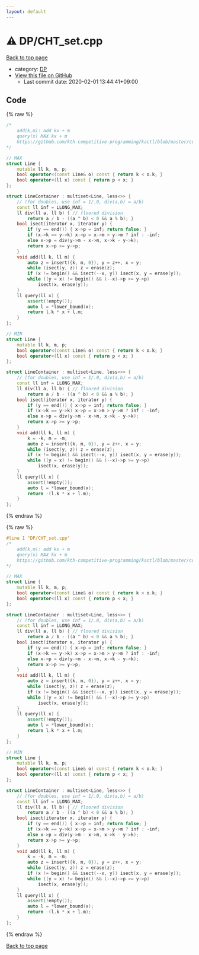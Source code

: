 ```yaml
---
layout: default
---
```


<!-- mathjax config similar to math.stackexchange -->
<script type="text/javascript" async
  src="https://cdnjs.cloudflare.com/ajax/libs/mathjax/2.7.5/MathJax.js?config=TeX-MML-AM_CHTML">
</script>
<script type="text/x-mathjax-config">
  MathJax.Hub.Config({
    TeX: { equationNumbers: { autoNumber: "AMS" }},
    tex2jax: {
      inlineMath: [ ['$','$'] ],
      processEscapes: true
    },
    "HTML-CSS": { matchFontHeight: false },
    displayAlign: "left",
    displayIndent: "2em"
  });
</script>

<script type="text/javascript" src="https://cdnjs.cloudflare.com/ajax/libs/jquery/3.4.1/jquery.min.js"></script>
<script src="https://cdn.jsdelivr.net/npm/jquery-balloon-js@1.1.2/jquery.balloon.min.js" integrity="sha256-ZEYs9VrgAeNuPvs15E39OsyOJaIkXEEt10fzxJ20+2I=" crossorigin="anonymous"></script>
<script type="text/javascript" src="../../assets/js/copy-button.js"></script>
<link rel="stylesheet" href="../../assets/css/copy-button.css" />


# :warning: DP/CHT_set.cpp

<a href="../../index.html">Back to top page</a>

* category: <a href="../../index.html#e2fca8135c2fadca093abd79a6b1c0d2">DP</a>
* <a href="{{ site.github.repository_url }}/blob/master/DP/CHT_set.cpp">View this file on GitHub</a>
    - Last commit date: 2020-02-01 13:44:41+09:00




## Code

<a id="unbundled"></a>
{% raw %}
```cpp
/*
    add(k,m): add kx + m
    query(x) MAX kx + m
    https://github.com/kth-competitive-programming/kactl/blob/master/content/data-structures/LineContainer.h
*/

// MAX
struct Line {
	mutable ll k, m, p;
	bool operator<(const Line& o) const { return k < o.k; }
	bool operator<(ll x) const { return p < x; }
};

struct LineContainer : multiset<Line, less<>> {
	// (for doubles, use inf = 1/.0, div(a,b) = a/b)
	const ll inf = LLONG_MAX;
	ll div(ll a, ll b) { // floored division
		return a / b - ((a ^ b) < 0 && a % b); }
	bool isect(iterator x, iterator y) {
		if (y == end()) { x->p = inf; return false; }
		if (x->k == y->k) x->p = x->m > y->m ? inf : -inf;
		else x->p = div(y->m - x->m, x->k - y->k);
		return x->p >= y->p;
	}
	void add(ll k, ll m) {
		auto z = insert({k, m, 0}), y = z++, x = y;
		while (isect(y, z)) z = erase(z);
		if (x != begin() && isect(--x, y)) isect(x, y = erase(y));
		while ((y = x) != begin() && (--x)->p >= y->p)
			isect(x, erase(y));
	}
	ll query(ll x) {
		assert(!empty());
		auto l = *lower_bound(x);
		return l.k * x + l.m;
	}
};

// MIN
struct Line {
	mutable ll k, m, p;
	bool operator<(const Line& o) const { return k < o.k; }
	bool operator<(ll x) const { return p < x; }
};

struct LineContainer : multiset<Line, less<>> {
	// (for doubles, use inf = 1/.0, div(a,b) = a/b)
	const ll inf = LLONG_MAX;
	ll div(ll a, ll b) { // floored division
		return a / b - ((a ^ b) < 0 && a % b); }
	bool isect(iterator x, iterator y) {
		if (y == end()) { x->p = inf; return false; }
		if (x->k == y->k) x->p = x->m > y->m ? inf : -inf;
		else x->p = div(y->m - x->m, x->k - y->k);
		return x->p >= y->p;
	}
	void add(ll k, ll m) {
        k = -k, m = -m;
		auto z = insert({k, m, 0}), y = z++, x = y;
		while (isect(y, z)) z = erase(z);
		if (x != begin() && isect(--x, y)) isect(x, y = erase(y));
		while ((y = x) != begin() && (--x)->p >= y->p)
			isect(x, erase(y));
	}
	ll query(ll x) {
		assert(!empty());
		auto l = *lower_bound(x);
		return -(l.k * x + l.m);
	}
};

```
{% endraw %}

<a id="bundled"></a>
{% raw %}
```cpp
#line 1 "DP/CHT_set.cpp"
/*
    add(k,m): add kx + m
    query(x) MAX kx + m
    https://github.com/kth-competitive-programming/kactl/blob/master/content/data-structures/LineContainer.h
*/

// MAX
struct Line {
	mutable ll k, m, p;
	bool operator<(const Line& o) const { return k < o.k; }
	bool operator<(ll x) const { return p < x; }
};

struct LineContainer : multiset<Line, less<>> {
	// (for doubles, use inf = 1/.0, div(a,b) = a/b)
	const ll inf = LLONG_MAX;
	ll div(ll a, ll b) { // floored division
		return a / b - ((a ^ b) < 0 && a % b); }
	bool isect(iterator x, iterator y) {
		if (y == end()) { x->p = inf; return false; }
		if (x->k == y->k) x->p = x->m > y->m ? inf : -inf;
		else x->p = div(y->m - x->m, x->k - y->k);
		return x->p >= y->p;
	}
	void add(ll k, ll m) {
		auto z = insert({k, m, 0}), y = z++, x = y;
		while (isect(y, z)) z = erase(z);
		if (x != begin() && isect(--x, y)) isect(x, y = erase(y));
		while ((y = x) != begin() && (--x)->p >= y->p)
			isect(x, erase(y));
	}
	ll query(ll x) {
		assert(!empty());
		auto l = *lower_bound(x);
		return l.k * x + l.m;
	}
};

// MIN
struct Line {
	mutable ll k, m, p;
	bool operator<(const Line& o) const { return k < o.k; }
	bool operator<(ll x) const { return p < x; }
};

struct LineContainer : multiset<Line, less<>> {
	// (for doubles, use inf = 1/.0, div(a,b) = a/b)
	const ll inf = LLONG_MAX;
	ll div(ll a, ll b) { // floored division
		return a / b - ((a ^ b) < 0 && a % b); }
	bool isect(iterator x, iterator y) {
		if (y == end()) { x->p = inf; return false; }
		if (x->k == y->k) x->p = x->m > y->m ? inf : -inf;
		else x->p = div(y->m - x->m, x->k - y->k);
		return x->p >= y->p;
	}
	void add(ll k, ll m) {
        k = -k, m = -m;
		auto z = insert({k, m, 0}), y = z++, x = y;
		while (isect(y, z)) z = erase(z);
		if (x != begin() && isect(--x, y)) isect(x, y = erase(y));
		while ((y = x) != begin() && (--x)->p >= y->p)
			isect(x, erase(y));
	}
	ll query(ll x) {
		assert(!empty());
		auto l = *lower_bound(x);
		return -(l.k * x + l.m);
	}
};

```
{% endraw %}

<a href="../../index.html">Back to top page</a>

